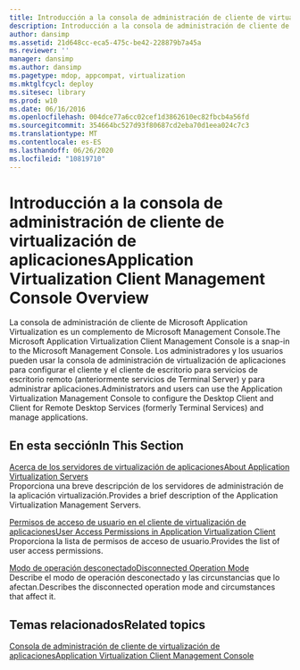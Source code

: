 ```yaml
---
title: Introducción a la consola de administración de cliente de virtualización de aplicaciones
description: Introducción a la consola de administración de cliente de virtualización de aplicaciones
author: dansimp
ms.assetid: 21d648cc-eca5-475c-be42-228879b7a45a
ms.reviewer: ''
manager: dansimp
ms.author: dansimp
ms.pagetype: mdop, appcompat, virtualization
ms.mktglfcycl: deploy
ms.sitesec: library
ms.prod: w10
ms.date: 06/16/2016
ms.openlocfilehash: 004dce77a6cc02cef1d3862610ec82fbcb4a56fd
ms.sourcegitcommit: 354664bc527d93f80687cd2eba70d1eea024c7c3
ms.translationtype: MT
ms.contentlocale: es-ES
ms.lasthandoff: 06/26/2020
ms.locfileid: "10819710"
---
```

# <span data-ttu-id="9a2fc-103">Introducción a la consola de administración de cliente de virtualización de aplicaciones</span><span class="sxs-lookup"><span data-stu-id="9a2fc-103">Application Virtualization Client Management Console Overview</span></span>


<span data-ttu-id="9a2fc-104">La consola de administración de cliente de Microsoft Application Virtualization es un complemento de Microsoft Management Console.</span><span class="sxs-lookup"><span data-stu-id="9a2fc-104">The Microsoft Application Virtualization Client Management Console is a snap-in to the Microsoft Management Console.</span></span> <span data-ttu-id="9a2fc-105">Los administradores y los usuarios pueden usar la consola de administración de virtualización de aplicaciones para configurar el cliente y el cliente de escritorio para servicios de escritorio remoto (anteriormente servicios de Terminal Server) y para administrar aplicaciones.</span><span class="sxs-lookup"><span data-stu-id="9a2fc-105">Administrators and users can use the Application Virtualization Management Console to configure the Desktop Client and Client for Remote Desktop Services (formerly Terminal Services) and manage applications.</span></span>

## <span data-ttu-id="9a2fc-106">En esta sección</span><span class="sxs-lookup"><span data-stu-id="9a2fc-106">In This Section</span></span>


<a href="" id="about-application-virtualization-servers"></a>[<span data-ttu-id="9a2fc-107">Acerca de los servidores de virtualización de aplicaciones</span><span class="sxs-lookup"><span data-stu-id="9a2fc-107">About Application Virtualization Servers</span></span>](about-application-virtualization-servers.md)  
<span data-ttu-id="9a2fc-108">Proporciona una breve descripción de los servidores de administración de la aplicación virtualización.</span><span class="sxs-lookup"><span data-stu-id="9a2fc-108">Provides a brief description of the Application Virtualization Management Servers.</span></span>

<a href="" id="user-access-permissions-in-application-virtualization-client"></a>[<span data-ttu-id="9a2fc-109">Permisos de acceso de usuario en el cliente de virtualización de aplicaciones</span><span class="sxs-lookup"><span data-stu-id="9a2fc-109">User Access Permissions in Application Virtualization Client</span></span>](user-access-permissions-in-application-virtualization-client.md)  
<span data-ttu-id="9a2fc-110">Proporciona la lista de permisos de acceso de usuario.</span><span class="sxs-lookup"><span data-stu-id="9a2fc-110">Provides the list of user access permissions.</span></span>

<a href="" id="disconnected-operation-mode"></a>[<span data-ttu-id="9a2fc-111">Modo de operación desconectado</span><span class="sxs-lookup"><span data-stu-id="9a2fc-111">Disconnected Operation Mode</span></span>](disconnected-operation-mode.md)  
<span data-ttu-id="9a2fc-112">Describe el modo de operación desconectado y las circunstancias que lo afectan.</span><span class="sxs-lookup"><span data-stu-id="9a2fc-112">Describes the disconnected operation mode and circumstances that affect it.</span></span>

## <span data-ttu-id="9a2fc-113">Temas relacionados</span><span class="sxs-lookup"><span data-stu-id="9a2fc-113">Related topics</span></span>


[<span data-ttu-id="9a2fc-114">Consola de administración de cliente de virtualización de aplicaciones</span><span class="sxs-lookup"><span data-stu-id="9a2fc-114">Application Virtualization Client Management Console</span></span>](application-virtualization-client-management-console.md)

 

 





